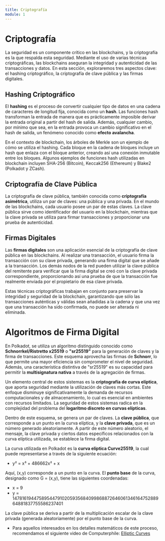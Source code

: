 ```yaml
---
title: Criptografía
module: 1
---
```


# Criptografía

La seguridad es un componente crítico en las blockchains, y la criptografía es la que respalda esta seguridad. Mediante el uso de varias técnicas criptográficas, las blockchains aseguran la integridad y autenticidad de las transacciones y datos. En esta sección, exploraremos tres aspectos clave: el hashing criptográfico, la criptografía de clave pública y las firmas digitales.

## Hashing Criptográfico

El **hashing** es el proceso de convertir cualquier tipo de datos en una cadena de caracteres de longitud fija, conocida como un **hash**. Las funciones hash transforman la entrada de manera que es prácticamente imposible derivar la entrada original a partir del hash de salida. Además, cualquier cambio, por mínimo que sea, en la entrada provoca un cambio significativo en el hash de salida, un fenómeno conocido como **efecto avalancha**.

En el contexto de blockchain, los árboles de Merkle son un ejemplo de cómo se utiliza el hashing. Cada bloque en la cadena de bloques incluye un hash que enlaza con el bloque anterior, creando así una conexión inmutable entre los bloques. Algunos ejemplos de funciones hash utilizadas en blockchain incluyen SHA-256 (Bitcoin), Keccak256 (Ethereum) y Blake2 (Polkadot y ZCash).

## Criptografía de Clave Pública

La criptografía de clave pública, también conocida como **criptografía asimétrica**, utiliza un par de claves: una pública y una privada. En el mundo de las blockchains, cada usuario posee un par de estas claves. La clave pública sirve como identificador del usuario en la blockchain, mientras que la clave privada se utiliza para firmar transacciones y proporcionar una prueba de autenticidad.

## Firmas Digitales

Las **firmas digitales** son una aplicación esencial de la criptografía de clave pública en las blockchains. Al realizar una transacción, el usuario firma la transacción con su clave privada, generando una firma digital que se añade a la transacción. Los demás nodos de la red pueden utilizar la clave pública del remitente para verificar que la firma digital se creó con la clave privada correspondiente, proporcionando así una prueba de que la transacción fue realmente enviada por el propietario de esa clave privada.

Estas técnicas criptográficas trabajan en conjunto para preservar la integridad y seguridad de la blockchain, garantizando que sólo las transacciones auténticas y válidas sean añadidas a la cadena y que una vez que una transacción ha sido confirmada, no puede ser alterada ni eliminada.

# Algoritmos de Firma Digital

En Polkadot, se utiliza un algoritmo distinguido conocido como **Schnorrkel/Ristretto x25519** o **"sr25519"** para la generación de claves y la firma de transacciones. Este esquema aprovecha las firmas de **Schnorr**, lo que permite una mayor eficiencia sin comprometer el nivel de seguridad. Además, una característica distintiva de "sr25519" es su capacidad para permitir la **multisignatura nativa** a través de la agregación de firmas.

Un elemento central de estos sistemas es la **criptografía de curva elíptica**, que aporta seguridad mediante la utilización de claves más cortas. Este enfoque disminuye significativamente la demanda de recursos computacionales y de almacenamiento, lo cual es esencial en ambientes con recursos limitados. La seguridad de estos sistemas radica en la complejidad del problema del **logaritmo discreto en curvas elípticas**.

Dentro de este esquema, se genera un par de claves. La **clave pública**, que corresponde a un punto en la curva elíptica, y la **clave privada**, que es un número generado aleatoriamente. A partir de este número aleatorio, el mensaje, la clave privada y ciertos datos específicos relacionados con la curva elíptica utilizada, se establece la firma digital.

La curva utilizada en Polkadot es la **curva elíptica Curve25519**, la cual puede representarse a través de la siguiente ecuación:

- y² = x³ + 486662x² + x

Aquí, (x,y) corresponde a un punto en la curva. El **punto base** de la curva, designado como G = (x,y), tiene las siguientes coordenadas:

- x = 9
- y = 14781619447589544791020593568409986887264606134616475288964881837755586237401

La clave pública se deriva a partir de la multiplicación escalar de la clave privada (generada aleatoriamente) por el punto base de la curva.

- Para aquellos interesados en los detalles matemáticos de este proceso, recomendamos el siguiente video de Computerphile: [Elliptic Curves](https://www.youtube.com/watch?v=NF1pwjL9-DE)
